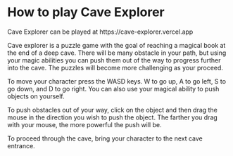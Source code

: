<h1>How to play Cave Explorer</h1>
<p>
Cave Explorer can be played at https://cave-explorer.vercel.app

Cave explorer is a puzzle game with the goal of reaching a magical book at the end of a deep cave.
There will be many obstacle in your path, but using your magic abilities you can push them out of
the way to progress further into the cave. The puzzles will become more challenging as your proceed.

To move your character press the WASD keys. W to go up, A to go left, S to go down, and D to go right.
You can also use your magical ability to push objects on yourself.

To push obstacles out of your way, click on the object and then drag the mouse in the direction you wish
to push the object. The farther you drag with your mouse, the more powerful the push will be.  

To proceed through the cave, bring your character to the next cave entrance. 
</p>
